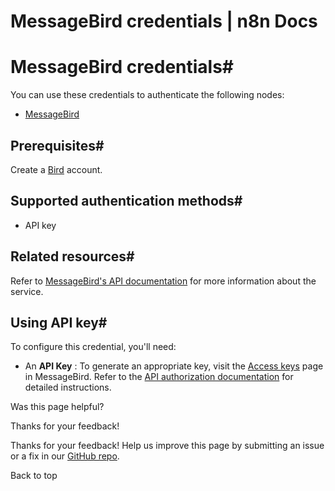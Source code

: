 # MessageBird credentials | n8n Docs

[ ](https://github.com/n8n-io/n8n-docs/edit/main/docs/integrations/builtin/credentials/messagebird.md "Edit this page")

# MessageBird credentials#

You can use these credentials to authenticate the following nodes:

  * [MessageBird](../../app-nodes/n8n-nodes-base.messagebird/)

## Prerequisites#

Create a [Bird](https://bird.com/) account.

## Supported authentication methods#

  * API key

## Related resources#

Refer to [MessageBird's API documentation](https://docs.bird.com/api) for more information about the service.

## Using API key#

To configure this credential, you'll need:

  * An **API Key** : To generate an appropriate key, visit the [Access keys](https://app.bird.com/settings/access-keys) page in MessageBird. Refer to the [API authorization documentation](https://docs.bird.com/api/api-access/api-authorization) for detailed instructions. 

Was this page helpful? 

Thanks for your feedback! 

Thanks for your feedback! Help us improve this page by submitting an issue or a fix in our [GitHub repo](https://github.com/n8n-io/n8n-docs). 

Back to top
